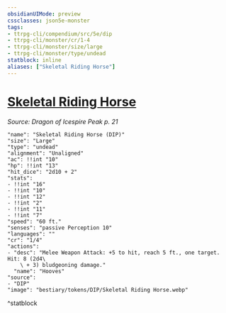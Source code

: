 ```yaml
---
obsidianUIMode: preview
cssclasses: json5e-monster
tags:
- ttrpg-cli/compendium/src/5e/dip
- ttrpg-cli/monster/cr/1-4
- ttrpg-cli/monster/size/large
- ttrpg-cli/monster/type/undead
statblock: inline
aliases: ["Skeletal Riding Horse"]
---
```

# [Skeletal Riding Horse](3-Compendium\CLI\bestiary\undead/skeletal-riding-horse-dip.md)
*Source: Dragon of Icespire Peak p. 21*  

```statblock
"name": "Skeletal Riding Horse (DIP)"
"size": "Large"
"type": "undead"
"alignment": "Unaligned"
"ac": !!int "10"
"hp": !!int "13"
"hit_dice": "2d10 + 2"
"stats":
- !!int "16"
- !!int "10"
- !!int "12"
- !!int "2"
- !!int "11"
- !!int "7"
"speed": "60 ft."
"senses": "passive Perception 10"
"languages": ""
"cr": "1/4"
"actions":
- "desc": "Melee Weapon Attack: +5 to hit, reach 5 ft., one target. Hit: 8 (2d4\
    \ + 3) bludgeoning damage."
  "name": "Hooves"
"source":
- "DIP"
"image": "bestiary/tokens/DIP/Skeletal Riding Horse.webp"
```
^statblock